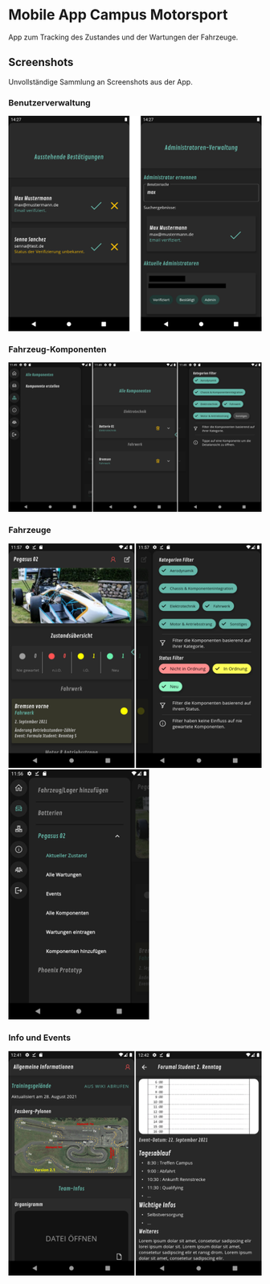 # Mobile App Campus Motorsport

App zum Tracking des Zustandes und der Wartungen der Fahrzeuge.

## Screenshots

Unvollständige Sammlung an Screenshots aus der App.

### Benutzerverwaltung

<img src="https://raw.githubusercontent.com/c0pp1ce/campus-motorsport/master/images/um_both.png?token=GHSAT0AAAAAACBIWEH4O6QH34ZFHMJ4MXBMZEAMCJQ" width="580">

### Fahrzeug-Komponenten

<img src="https://raw.githubusercontent.com/c0pp1ce/campus-motorsport/master/images/all-components.png?token=GHSAT0AAAAAACBIWEH5E3MSWVM57CN2LXGMZEAMEZA" width="880">

### Fahrzeuge

<img src="https://raw.githubusercontent.com/c0pp1ce/campus-motorsport/master/images/current-state.png?token=GHSAT0AAAAAACBIWEH5DFIOPWPXVZX7PAXAZEAMGTQ" width="580">

<img src="https://raw.githubusercontent.com/c0pp1ce/campus-motorsport/master/images/comp-containers-navigation.png?token=GHSAT0AAAAAACBIWEH4N565IQRDX5PV3XYKZEAMHGA" width="280">

### Info und Events

<img src="https://raw.githubusercontent.com/c0pp1ce/campus-motorsport/master/images/general-clip-details.png?token=GHSAT0AAAAAACBIWEH4LXJ2H676H4KO6VRQZEAMI2A" width="580">
